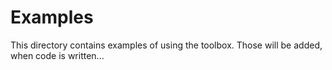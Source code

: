 # Examples

This directory contains examples of using the toolbox. Those will be added, when code is written...
